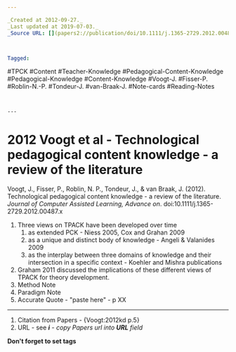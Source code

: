 ```yaml
---

_Created at 2012-09-27._
_Last updated at 2019-07-03._
_Source URL: [](papers2://publication/doi/10.1111/j.1365-2729.2012.00487.x)._



Tagged: 
```
#TPCK #Content #Teacher-Knowledge #Pedagogical-Content-Knowledge #Pedagogical-Knowledge #Content-Knowledge #Voogt-J. #Fisser-P. #Roblin-N.-P. #Tondeur-J. #van-Braak-J. #Note-cards #Reading-Notes
```


---
```


# 2012 Voogt et al - Technological pedagogical content knowledge - a review of the literature


Voogt, J., Fisser, P., Roblin, N. P., Tondeur, J., & van Braak, J. (2012). Technological pedagogical content knowledge - a review of the literature. _Journal of Computer Assisted Learning, Advance on_. doi:10.1111/j.1365-2729.2012.00487.x

1.  Three views on TPACK have been developed over time
    1.  as extended PCK - Niess 2005, Cox and Grahan 2009
    2.  as a unique and distinct body of knowledge - Angeli & Valanides 2009
    3.  as the interplay between three domains of knowledge and their intersection in a specific context - Koehler and Mishra publications
2.  Graham 2011 discussed the implications of these different views of TPACK for theory development.
3.  Method Note
4.  Paradigm Note
5.  Accurate Quote - "paste here" - p XX

* * *

1.  Citation from Papers - {Voogt:2012kd p.5}
2.  URL - see _**i**_ _\- copy Papers url into_ _**URL**_ _field_

****Don't forget to set tags****


